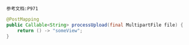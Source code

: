 	参考文档:P971

```java
@PostMapping 
public Callable<String> processUpload(final MultipartFile file) {   
	return () -> "someView";
}
```